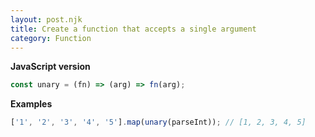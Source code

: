 ```yaml
---
layout: post.njk
title: Create a function that accepts a single argument
category: Function
---
```


**JavaScript version**

```js
const unary = (fn) => (arg) => fn(arg);
```

**Examples**

```js
['1', '2', '3', '4', '5'].map(unary(parseInt)); // [1, 2, 3, 4, 5]
```
